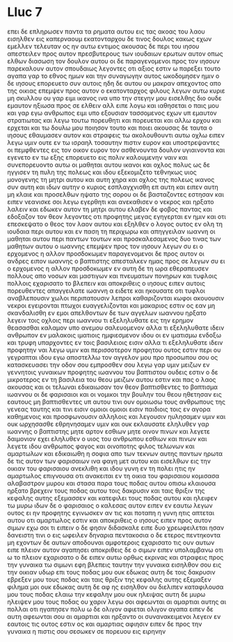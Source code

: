 # Lluc 7
επει δε επληρωσεν παντα τα ρηματα αυτου εις τας ακοας του λαου εισηλθεν εις καπερναουμ
εκατονταρχου δε τινος δουλος κακως εχων εμελλεν τελευταν ος ην αυτω εντιμος
ακουσας δε περι του ιησου απεστειλεν προς αυτον πρεσβυτερους των ιουδαιων ερωτων αυτον οπως ελθων διασωση τον δουλον αυτου
οι δε παραγενομενοι προς τον ιησουν παρεκαλουν αυτον σπουδαιως λεγοντες οτι αξιος εστιν ω παρεξει τουτο
αγαπα γαρ το εθνος ημων και την συναγωγην αυτος ωκοδομησεν ημιν
ο δε ιησους επορευετο συν αυτοις ηδη δε αυτου ου μακραν απεχοντος απο της οικιας επεμψεν προς αυτον ο εκατονταρχος φιλους λεγων αυτω κυριε μη σκυλλου ου γαρ ειμι ικανος ινα υπο την στεγην μου εισελθης
διο ουδε εμαυτον ηξιωσα προς σε ελθειν αλλ ειπε λογω και ιαθησεται ο παις μου
και γαρ εγω ανθρωπος ειμι υπο εξουσιαν τασσομενος εχων υπ εμαυτον στρατιωτας και λεγω τουτω πορευθητι και πορευεται και αλλω ερχου και ερχεται και τω δουλω μου ποιησον τουτο και ποιει
ακουσας δε ταυτα ο ιησους εθαυμασεν αυτον και στραφεις τω ακολουθουντι αυτω οχλω ειπεν λεγω υμιν ουτε εν τω ισραηλ τοσαυτην πιστιν ευρον
και υποστρεψαντες οι πεμφθεντες εις τον οικον ευρον τον ασθενουντα δουλον υγιαινοντα
και εγενετο εν τω εξης επορευετο εις πολιν καλουμενην ναιν και συνεπορευοντο αυτω οι μαθηται αυτου ικανοι και οχλος πολυς
ως δε ηγγισεν τη πυλη της πολεως και ιδου εξεκομιζετο τεθνηκως υιος μονογενης τη μητρι αυτου και αυτη χηρα και οχλος της πολεως ικανος συν αυτη
και ιδων αυτην ο κυριος εσπλαγχνισθη επ αυτη και ειπεν αυτη μη κλαιε
και προσελθων ηψατο της σορου οι δε βασταζοντες εστησαν και ειπεν νεανισκε σοι λεγω εγερθητι
και ανεκαθισεν ο νεκρος και ηρξατο λαλειν και εδωκεν αυτον τη μητρι αυτου
ελαβεν δε φοβος παντας και εδοξαζον τον θεον λεγοντες οτι προφητης μεγας εγηγερται εν ημιν και οτι επεσκεψατο ο θεος τον λαον αυτου
και εξηλθεν ο λογος ουτος εν ολη τη ιουδαια περι αυτου και εν παση τη περιχωρω
και απηγγειλαν ιωαννη οι μαθηται αυτου περι παντων τουτων
και προσκαλεσαμενος δυο τινας των μαθητων αυτου ο ιωαννης επεμψεν προς τον ιησουν λεγων συ ει ο ερχομενος η αλλον προσδοκωμεν
παραγενομενοι δε προς αυτον οι ανδρες ειπον ιωαννης ο βαπτιστης απεσταλκεν ημας προς σε λεγων συ ει ο ερχομενος η αλλον προσδοκωμεν
εν αυτη δε τη ωρα εθεραπευσεν πολλους απο νοσων και μαστιγων και πνευματων πονηρων και τυφλοις πολλοις εχαρισατο το βλεπειν
και αποκριθεις ο ιησους ειπεν αυτοις πορευθεντες απαγγειλατε ιωαννη α ειδετε και ηκουσατε οτι τυφλοι αναβλεπουσιν χωλοι περιπατουσιν λεπροι καθαριζονται κωφοι ακουουσιν νεκροι εγειρονται πτωχοι ευαγγελιζονται
και μακαριος εστιν ος εαν μη σκανδαλισθη εν εμοι
απελθοντων δε των αγγελων ιωαννου ηρξατο λεγειν τοις οχλοις περι ιωαννου τι εξεληλυθατε εις την ερημον θεασασθαι καλαμον υπο ανεμου σαλευομενον
αλλα τι εξεληλυθατε ιδειν ανθρωπον εν μαλακοις ιματιοις ημφιεσμενον ιδου οι εν ιματισμω ενδοξω και τρυφη υπαρχοντες εν τοις βασιλειοις εισιν
αλλα τι εξεληλυθατε ιδειν προφητην ναι λεγω υμιν και περισσοτερον προφητου
ουτος εστιν περι ου γεγραπται ιδου εγω αποστελλω τον αγγελον μου προ προσωπου σου ος κατασκευασει την οδον σου εμπροσθεν σου
λεγω γαρ υμιν μειζων εν γεννητοις γυναικων προφητης ιωαννου του βαπτιστου ουδεις εστιν ο δε μικροτερος εν τη βασιλεια του θεου μειζων αυτου εστιν
και πας ο λαος ακουσας και οι τελωναι εδικαιωσαν τον θεον βαπτισθεντες το βαπτισμα ιωαννου
οι δε φαρισαιοι και οι νομικοι την βουλην του θεου ηθετησαν εις εαυτους μη βαπτισθεντες υπ αυτου
τινι ουν ομοιωσω τους ανθρωπους της γενεας ταυτης και τινι εισιν ομοιοι
ομοιοι εισιν παιδιοις τοις εν αγορα καθημενοις και προσφωνουσιν αλληλοις και λεγουσιν ηυλησαμεν υμιν και ουκ ωρχησασθε εθρηνησαμεν υμιν και ουκ εκλαυσατε
εληλυθεν γαρ ιωαννης ο βαπτιστης μητε αρτον εσθιων μητε οινον πινων και λεγετε δαιμονιον εχει
εληλυθεν ο υιος του ανθρωπου εσθιων και πινων και λεγετε ιδου ανθρωπος φαγος και οινοποτης φιλος τελωνων και αμαρτωλων
και εδικαιωθη η σοφια απο των τεκνων αυτης παντων
ηρωτα δε τις αυτον των φαρισαιων ινα φαγη μετ αυτου και εισελθων εις την οικιαν του φαρισαιου ανεκλιθη
και ιδου γυνη εν τη πολει ητις ην αμαρτωλος επιγνουσα οτι ανακειται εν τη οικια του φαρισαιου κομισασα αλαβαστρον μυρου
και στασα παρα τους ποδας αυτου οπισω κλαιουσα ηρξατο βρεχειν τους ποδας αυτου τοις δακρυσιν και ταις θριξιν της κεφαλης αυτης εξεμασσεν και κατεφιλει τους ποδας αυτου και ηλειφεν τω μυρω
ιδων δε ο φαρισαιος ο καλεσας αυτον ειπεν εν εαυτω λεγων ουτος ει ην προφητης εγινωσκεν αν τις και ποταπη η γυνη ητις απτεται αυτου οτι αμαρτωλος εστιν
και αποκριθεις ο ιησους ειπεν προς αυτον σιμων εχω σοι τι ειπειν ο δε φησιν διδασκαλε ειπε
δυο χρεωφειλεται ησαν δανειστη τινι ο εις ωφειλεν δηναρια πεντακοσια ο δε ετερος πεντηκοντα
μη εχοντων δε αυτων αποδουναι αμφοτεροις εχαρισατο τις ουν αυτων ειπε πλειον αυτον αγαπησει
αποκριθεις δε ο σιμων ειπεν υπολαμβανω οτι ω το πλειον εχαρισατο ο δε ειπεν αυτω ορθως εκρινας
και στραφεις προς την γυναικα τω σιμωνι εφη βλεπεις ταυτην την γυναικα εισηλθον σου εις την οικιαν υδωρ επι τους ποδας μου ουκ εδωκας αυτη δε τοις δακρυσιν εβρεξεν μου τους ποδας και ταις θριξιν της κεφαλης αυτης εξεμαξεν
φιλημα μοι ουκ εδωκας αυτη δε αφ ης εισηλθον ου διελιπεν καταφιλουσα μου τους ποδας
ελαιω την κεφαλην μου ουκ ηλειψας αυτη δε μυρω ηλειψεν μου τους ποδας 
ου χαριν λεγω σοι αφεωνται αι αμαρτιαι αυτης αι πολλαι οτι ηγαπησεν πολυ ω δε ολιγον αφιεται ολιγον αγαπα
ειπεν δε αυτη αφεωνται σου αι αμαρτιαι
και ηρξαντο οι συνανακειμενοι λεγειν εν εαυτοις τις ουτος εστιν ος και αμαρτιας αφιησιν
ειπεν δε προς την γυναικα η πιστις σου σεσωκεν σε πορευου εις ειρηνην
